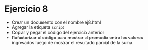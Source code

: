 # Ejercicio 8

* Crear un documento con el nombre ej8.html
* Agregar la etiqueta `script`
* Copiar y pegar el código del ejercicio anterior
* Refactorizar el código para mostrar el promedio entre los valores ingresados luego de mostrar el resultado parcial de la suma.